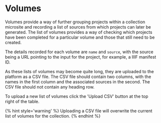 # Volumes

Volumes provide a way of further grouping projects within a collection
microsite and recording a list of sources from which projects can later be
generated. The list of volumes provides a way of checking which projects have
been completed for a particular volume and those that still need to be created.

The details recorded for each volume are `name` and `source`, with the source
being a URL pointing to the input for the project, for example, a IIIF
manifest ID.

As these lists of volumes may become quite long, they are uploaded to the
platform as a CSV file. The CSV file should contain two columns, with the
names in the first column and the associated sources in the second. The CSV
file should not contain any heading row.

To upload a new list of volumes click the 'Upload CSV' button at the top right
of the table.

{% hint style='warning' %}
Uploading a CSV file will overwrite the current list of volumes for the
collection.
{% endhint %}

